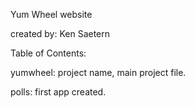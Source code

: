 Yum Wheel website

created by: Ken Saetern

Table of Contents:

yumwheel: project name, main project file.

polls: first app created.
